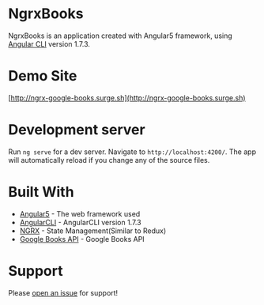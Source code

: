 # NgrxBooks

NgrxBooks is an application created with Angular5 framework, using [Angular CLI](https://github.com/angular/angular-cli) version 1.7.3.

# Demo Site

[http://ngrx-google-books.surge.sh](http://ngrx-google-books.surge.sh)

# Development server

Run `ng serve` for a dev server. Navigate to `http://localhost:4200/`. The app will automatically reload if you change any of the source files.


# Built With

* [Angular5](https://angular.io/) - The web framework used
* [AngularCLI](https://cli.angular.io/) - AngularCLI version 1.7.3
* [NGRX](https://github.com/ngrx) - State Management(Similar to Redux)
* [Google Books API](https://developers.google.com/books/) - Google Books API

# Support

Please [open an issue](https://github.com/NikosDev/Ngrx-Books/issues) for support!
